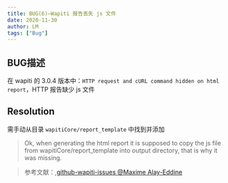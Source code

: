 ```yaml
---
title: BUG(6)—Wapiti 报告丢失 js 文件
date: 2020-11-30
author: LM
tags: ["Bug"]
---
```


## BUG描述

在 wapiti 的 3.0.4 版本中：`HTTP request and cURL command hidden on html report`，HTTP 报告缺少 js 文件

## Resolution

需手动从目录 `wapitiCore/report_template` 中找到并添加

> Ok, when generating the html report it is supposed to copy the js file from wapitiCore/report_template into output directory, that is why it was missing.

> 参考文献：[ github-wapiti-issues @Maxime Alay-Eddine ](https://github.com/wapiti-scanner/wapiti/issues/86)
